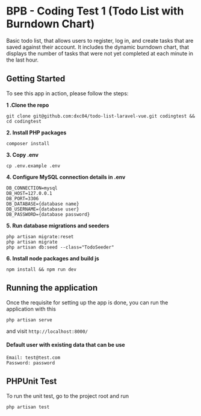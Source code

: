 # BPB - Coding Test 1 (Todo List with Burndown Chart)
Basic todo list, that allows users to register, log in, and create tasks that are saved against their account. It includes the dynamic burndown chart, that displays the number of tasks that were not yet completed at each minute in the last hour.
## Getting Started
To see this app in action, please follow the steps:

**1 .Clone the repo**
```
git clone git@github.com:dxc04/todo-list-laravel-vue.git codingtest && cd codingtest
```
**2. Install PHP packages**
```
composer install
```
**3. Copy .env**
```
cp .env.example .env
```
**4. Configure MySQL connection details in .env**
```
DB_CONNECTION=mysql
DB_HOST=127.0.0.1
DB_PORT=3306
DB_DATABASE={database name}
DB_USERNAME={database user}
DB_PASSWORD={database password}
```
**5. Run database migrations and seeders**
```
php artisan migrate:reset
php artisan migrate
php artisan db:seed --class="TodoSeeder"
```
**6. Install node packages and build js**
```
npm install && npm run dev
```
## Running the application
Once the requisite for setting up the app is done, you can run the application with this
```
php artisan serve
```
and visit `http://localhost:8000/`

#### Default user with existing data that can be use
```
Email: test@test.com
Password: password
```
## PHPUnit Test
To run the unit test, go to the project root and run
```
php artisan test
```
